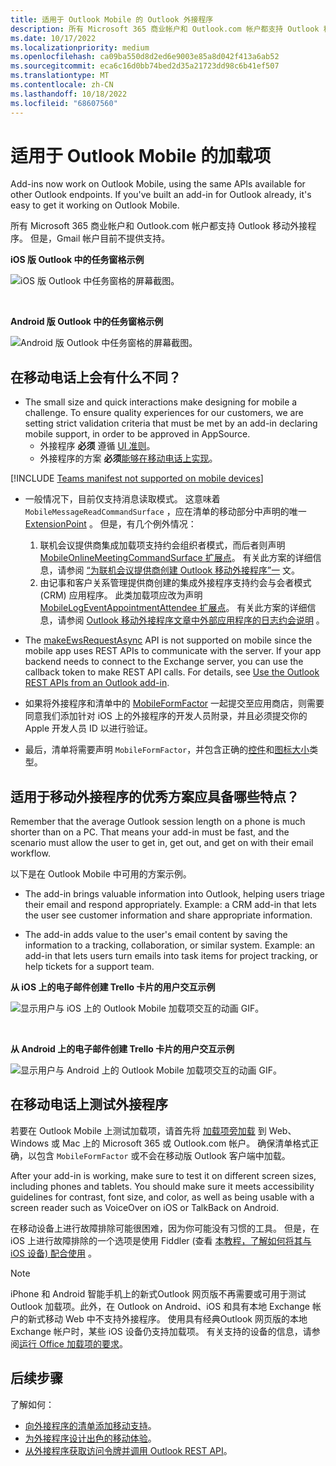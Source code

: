 ```yaml
---
title: 适用于 Outlook Mobile 的 Outlook 外接程序
description: 所有 Microsoft 365 商业帐户和 Outlook.com 帐户都支持 Outlook 移动外接程序。
ms.date: 10/17/2022
ms.localizationpriority: medium
ms.openlocfilehash: ca09ba550d8d2ed6e9003e85a8d042f413a6ab52
ms.sourcegitcommit: eca6c16d0bb74bed2d35a21723dd98c6b41ef507
ms.translationtype: MT
ms.contentlocale: zh-CN
ms.lasthandoff: 10/18/2022
ms.locfileid: "68607560"
---
```

# <a name="add-ins-for-outlook-mobile"></a>适用于 Outlook Mobile 的加载项

Add-ins now work on Outlook Mobile, using the same APIs available for other Outlook endpoints. If you've built an add-in for Outlook already, it's easy to get it working on Outlook Mobile.

所有 Microsoft 365 商业帐户和 Outlook.com 帐户都支持 Outlook 移动外接程序。 但是，Gmail 帐户目前不提供支持。

**iOS 版 Outlook 中的任务窗格示例**

![iOS 版 Outlook 中任务窗格的屏幕截图。](../images/outlook-mobile-addin-taskpane.png)

<br/>

**Android 版 Outlook 中的任务窗格示例**

![Android 版 Outlook 中任务窗格的屏幕截图。](../images/outlook-mobile-addin-taskpane-android.png)

## <a name="whats-different-on-mobile"></a>在移动电话上会有什么不同？

- The small size and quick interactions make designing for mobile a challenge. To ensure quality experiences for our customers, we are setting strict validation criteria that must be met by an add-in declaring mobile support, in order to be approved in AppSource.
  - 外接程序 **必须** 遵循 [UI 准则](outlook-addin-design.md)。
  - 外接程序的方案 **必须**[能够在移动电话上实现](#what-makes-a-good-scenario-for-mobile-add-ins)。

[!INCLUDE [Teams manifest not supported on mobile devices](../includes/no-mobile-with-json-note.md)]

- 一般情况下，目前仅支持消息读取模式。 这意味着 `MobileMessageReadCommandSurface` ，应在清单的移动部分中声明的唯一 [ExtensionPoint](/javascript/api/manifest/extensionpoint#mobilemessagereadcommandsurface) 。 但是，有几个例外情况：
  1. 联机会议提供商集成加载项支持约会组织者模式，而后者则声明 [MobileOnlineMeetingCommandSurface 扩展点](/javascript/api/manifest/extensionpoint#mobileonlinemeetingcommandsurface)。 有关此方案的详细信息，请参阅 [“为联机会议提供商创建 Outlook 移动外接程序”一](online-meeting.md) 文。
  1. 由记事和客户关系管理提供商创建的集成外接程序支持约会与会者模式 (CRM) 应用程序。 此类加载项应改为声明 [MobileLogEventAppointmentAttendee 扩展点](/javascript/api/manifest/extensionpoint#mobilelogeventappointmentattendee)。 有关此方案的详细信息，请参阅 [Outlook 移动外接程序文章中外部应用程序的日志约会说明](mobile-log-appointments.md) 。

- The [makeEwsRequestAsync](/javascript/api/requirement-sets/outlook/preview-requirement-set/office.context.mailbox#methods) API is not supported on mobile since the mobile app uses REST APIs to communicate with the server. If your app backend needs to connect to the Exchange server, you can use the callback token to make REST API calls. For details, see [Use the Outlook REST APIs from an Outlook add-in](use-rest-api.md).

- 如果将外接程序和清单中的 [MobileFormFactor](/javascript/api/manifest/mobileformfactor) 一起提交至应用商店，则需要同意我们添加针对 iOS 上的外接程序的开发人员附录，并且必须提交你的 Apple 开发人员 ID 以进行验证。

- 最后，清单将需要声明 `MobileFormFactor`，并包含正确的[控件](/javascript/api/manifest/control)和[图标大小](/javascript/api/manifest/icon)类型。

## <a name="what-makes-a-good-scenario-for-mobile-add-ins"></a>适用于移动外接程序的优秀方案应具备哪些特点？

Remember that the average Outlook session length on a phone is much shorter than on a PC. That means your add-in must be fast, and the scenario must allow the user to get in, get out, and get on with their email workflow.

以下是在 Outlook Mobile 中可用的方案示例。

- The add-in brings valuable information into Outlook, helping users triage their email and respond appropriately. Example: a CRM add-in that lets the user see customer information and share appropriate information.

- The add-in adds value to the user's email content by saving the information to a tracking, collaboration, or similar system. Example: an add-in that lets users turn emails into task items for project tracking, or help tickets for a support team.

**从 iOS 上的电子邮件创建 Trello 卡片的用户交互示例**

![显示用户与 iOS 上的 Outlook Mobile 加载项交互的动画 GIF。](../images/outlook-mobile-addin-interaction.gif)

<br/>

**从 Android 上的电子邮件创建 Trello 卡片的用户交互示例**

![显示用户与 Android 上的 Outlook Mobile 加载项交互的动画 GIF。](../images/outlook-mobile-addin-interaction-android.gif)

## <a name="testing-your-add-ins-on-mobile"></a>在移动电话上测试外接程序

若要在 Outlook Mobile 上测试加载项，请首先将 [加载项旁加载](sideload-outlook-add-ins-for-testing.md) 到 Web、Windows 或 Mac 上的 Microsoft 365 或 Outlook.com 帐户。 确保清单格式正确，以包含 `MobileFormFactor` 或不会在移动版 Outlook 客户端中加载。

After your add-in is working, make sure to test it on different screen sizes, including phones and tablets. You should make sure it meets accessibility guidelines for contrast, font size, and color, as well as being usable with a screen reader such as VoiceOver on iOS or TalkBack on Android.

在移动设备上进行故障排除可能很困难，因为你可能没有习惯的工具。 但是，在 iOS 上进行故障排除的一个选项是使用 Fiddler (查看 [本教程，了解如何将其与 iOS 设备) 配合使用](https://www.telerik.com/blogs/using-fiddler-with-apple-ios-devices) 。

> [!NOTE]
> iPhone 和 Android 智能手机上的新式Outlook 网页版不再需要或可用于测试 Outlook 加载项。此外，在 Outlook on Android、iOS 和具有本地 Exchange 帐户的新式移动 Web 中不支持外接程序。 使用具有经典Outlook 网页版的本地 Exchange 帐户时，某些 iOS 设备仍支持加载项。 有关支持的设备的信息，请参阅[运行 Office 加载项的要求](../concepts/requirements-for-running-office-add-ins.md#client-requirements-non-windows-smartphone-and-tablet)。

## <a name="next-steps"></a>后续步骤

了解如何：

- [向外接程序的清单添加移动支持](add-mobile-support.md)。
- [为外接程序设计出色的移动体验](outlook-addin-design.md)。
- [从外接程序获取访问令牌并调用 Outlook REST API](use-rest-api.md)。

